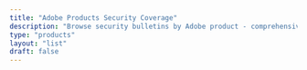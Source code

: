 ```yaml
---
title: "Adobe Products Security Coverage"
description: "Browse security bulletins by Adobe product - comprehensive coverage of all Adobe software security advisories"
type: "products"
layout: "list"
draft: false
---
```


